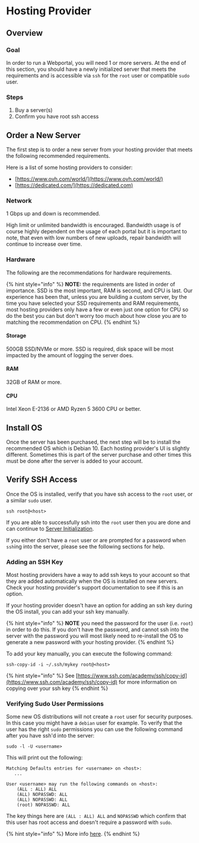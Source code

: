 # Hosting Provider

## Overview

### Goal

In order to run a Webportal, you will need 1 or more servers. At the end of this section, you should have a newly initialized server that meets the requirements and is accessible via `ssh` for the `root` user or compatible `sudo` user.&#x20;

### Steps

1. Buy a server(s)
2. Confirm you have root ssh access

## Order a New Server

The first step is to order a new server from your hosting provider that meets the following recommended requirements.&#x20;

Here is a list of some hosting providers to consider:

* [https://www.ovh.com/world/](https://www.ovh.com/world/)
* [https://dedicated.com/](https://dedicated.com)

### Network

1 Gbps up and down is recommended.&#x20;

High limit or unlimited bandwidth is encouraged. Bandwidth usage is of course highly dependent on the usage of each portal but it is important to note, that even with low numbers of new uploads, repair bandwidth will continue to increase over time.&#x20;

### Hardware

The following are the recommendations for hardware requirements.&#x20;

{% hint style="info" %}
**NOTE:** the requirements are listed in order of importance. SSD is the most important, RAM is second, and CPU is last. Our experience has been that, unless you are building a custom server, by the time you have selected your SSD requirements and RAM requirements, most hosting providers only have a few or even just one option for CPU so do the best you can but don't worry too much about how close you are to matching the recommendation on CPU.
{% endhint %}

#### Storage

500GB SSD/NVMe or more. SSD is required, disk space will be most impacted by the amount of logging the server does.&#x20;

#### RAM

32GB of RAM or more.

#### CPU

Intel Xeon E-2136 or AMD Ryzen 5 3600 CPU or better.



## Install OS

Once the server has been purchased, the next step will be to install the recommended OS which is Debian 10. Each hosting provider's UI is slightly different. Sometimes this is part of the server purchase and other times this must be done after the server is added to your account.&#x20;

## Verify SSH Access

Once the OS is installed, verify that you have ssh access to the `root` user, or a similar `sudo` user.

```
ssh root@<host>
```

If you are able to successfully ssh into the `root` user then you are done and can continue to [Server Initialization](../setup/server-initialization.md).

If you either don't have a `root` user or are prompted for a password when `ssh`ing into the server, please see the following sections for help.

### Adding an SSH Key

Most hosting providers have a way to add ssh keys to your account so that they are added automatically when the OS is installed on new servers. Check your hosting provider's support documentation to see if this is an option.

If your hosting provider doesn't have an option for adding an ssh key during the OS install, you can add your ssh key manually.&#x20;

{% hint style="info" %}
**NOTE** you need the password for the user (i.e. `root`) in order to do this. If you don't have the password, and cannot ssh into the server with the password you will most likely need to re-install the OS to generate a new password with your hosting provider.&#x20;
{% endhint %}

To add your key manually, you can execute the following command:

```
ssh-copy-id -i ~/.ssh/mykey root@<host>
```

{% hint style="info" %}
See [https://www.ssh.com/academy/ssh/copy-id](https://www.ssh.com/academy/ssh/copy-id) for more information on copying over your ssh key
{% endhint %}

### Verifying Sudo User Permissions

Some new OS distributions will not create a `root` user for security purposes. In this case you might have a `debian` user for example. To verify that the user has the right `sudo` permissions you can use the following command after you have ssh'd into the server:

```
sudo -l -U <username>
```

This will print out the following:

```
Matching Defaults entries for <username> on <host>: 
   ...
   
User <username> may run the following commands on <host>:
    (ALL : ALL) ALL
    (ALL) NOPASSWD: ALL
    (ALL) NOPASSWD: ALL
    (root) NOPASSWD: ALL
```

The key things here are `(ALL : ALL) ALL` and `NOPASSWD` which confirm that this user has root access and doesn't require a password with `sudo`.

{% hint style="info" %}
More info [here](https://unix.stackexchange.com/questions/50785/how-do-i-find-out-if-i-am-sudoer).
{% endhint %}

